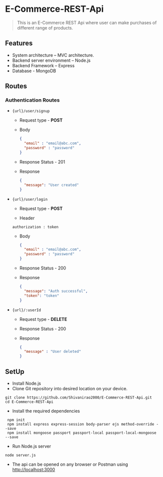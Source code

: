 
# E-Commerce-REST-Api
> This is an E-Commerce REST Api where user can make purchases of different range of products.

## Features
* System architecture – MVC architecture.
* Backend server environment – Node.js
* Backend Framework – Express
* Database - MongoDB

## Routes

### Authentication Routes

* ```{url}/user/signup```

  * Request type - **POST**
  
  * Body 
    ```json
    {
      "email" : "email@abc.com",
      "password" : "password"
    }
    ```
  
  * Response Status - 201
  
  * Response
    ```json
    {
      "message": "User created"
    }
    ```
  
* ```{url}/user/login```

  * Request type - **POST**

  * Header 
  ```
  authorization : token
  ```
  
  * Body 
    ```json
    {
      "email" : "email@abc.com",
      "password" : "password"
    }
    ```
  
  * Response Status - 200
  
  * Response
    ```json
    {
      "message": "Auth successful",
      "token": "token"
    }
    ```
  
* ```{url}/:userId```

  * Request type - **DELETE**

  * Response Status - 200
  
  * Response
    ```json
    {
      "message" : "User deleted"
    }
    ```


## SetUp
* Install Node.js
* Clone Git repository into desired location on your device.
```
git clone https://github.com/Shivanirao2000/E-Commerce-REST-Api.git
cd E-Commerce-REST-Api
```
* Install the required dependencies
```
 npm init
 npm install express express-session body-parser ejs method-override --save
 npm install mongoose passport passport-local passport-local-mongoose --save
 ```
 * Run Node.js server
 ```
 node server.js
 ```
 * The api can be opened on any browser or Postman using [http://localhost:3000](http://localhost:3000)
